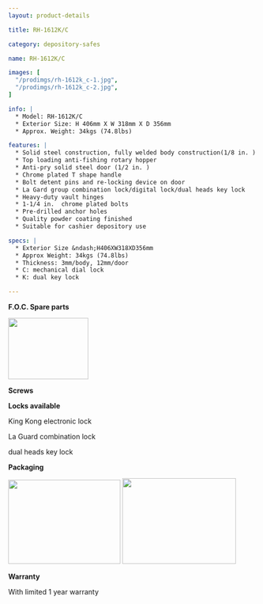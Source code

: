 ```yaml
---
layout: product-details

title: RH-1612K/C

category: depository-safes

name: RH-1612K/C

images: [
  "/prodimgs/rh-1612k_c-1.jpg",
  "/prodimgs/rh-1612k_c-2.jpg",
]

info: |
  * Model: RH-1612K/C
  * Exterior Size: H 406mm X W 318mm X D 356mm
  * Approx. Weight: 34kgs (74.8lbs)

features: |
  * Solid steel construction, fully welded body construction(1/8 in. )
  * Top loading anti-fishing rotary hopper
  * Anti-pry solid steel door (1/2 in. )
  * Chrome plated T shape handle
  * Bolt detent pins and re-locking device on door
  * La Gard group combination lock/digital lock/dual heads key lock
  * Heavy-duty vault hinges
  * 1-1/4 in.  chrome plated bolts
  * Pre-drilled anchor holes
  * Quality powder coating finished
  * Suitable for cashier depository use

specs: |
  * Exterior Size &ndash;H406XW318XD356mm
  * Approx Weight: 34kgs (74.8lbs)
  * Thickness: 3mm/body, 12mm/door
  * C: mechanical dial lock
  * K: dual key lock

---
```


**F.O.C. Spare parts**

<img alt="" src="{IMAGE_CDN}/rh-1612k_c-3.jpg" style="width: 162px; height: 124px;" />

**Screws**

**Locks available**

King Kong electronic lock

La Guard combination lock

dual heads key lock

**Packaging**

<img alt="" src="{IMAGE_CDN}/rh-1612k_c-4.jpg" style="width: 227px; height: 170px;" />

<img alt="" src="{IMAGE_CDN}/rh-1612k_c-5.jpg" style="width: 230px; height: 173px;" />

**Warranty**

With limited 1 year warranty
